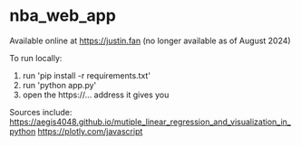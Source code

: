 # nba_web_app
Available online at https://justin.fan (no longer available as of August 2024)

To run locally:
1) run 'pip install -r requirements.txt'
2) run 'python app.py'
3) open the https://... address it gives you

Sources include:
https://aegis4048.github.io/mutiple_linear_regression_and_visualization_in_python
https://plotly.com/javascript

